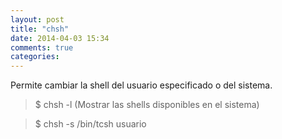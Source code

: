 ```yaml
---
layout: post
title: "chsh"
date: 2014-04-03 15:34
comments: true
categories: 
---
```

Permite cambiar la shell del usuario especificado o del sistema.

>$ chsh -l (Mostrar las shells disponibles en el sistema)

>$ chsh -s /bin/tcsh usuario

